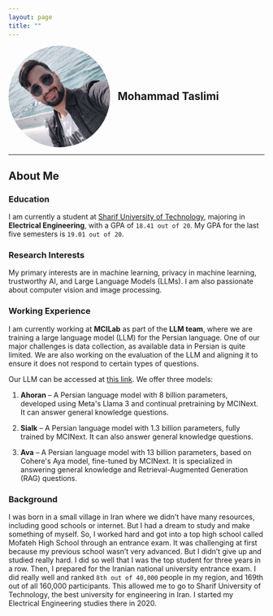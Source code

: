 ```yaml
---
layout: page
title: ""
---
```


<div style="display: flex; align-items: center;">
  <img src="assets/images/me.png" alt="My Picture" style="width: 200px; height: auto; border-radius: 50%; margin-right: 15px;">
  <h2 style="margin: 0;">Mohammad Taslimi</h2>
</div>

<hr>

## About Me

### Education

I am currently a student at [Sharif University of Technology](https://en.sharif.ir/), majoring in **Electrical Engineering**, with a GPA of `18.41 out of 20`. My GPA for the last five semesters is `19.01 out of 20`.

### Research Interests

My primary interests are in machine learning, privacy in machine learning, trustworthy AI, and Large Language Models (LLMs). I am also passionate about computer vision and image processing.


### Working Experience

I am currently working at **MCILab** as part of the **LLM team**, where we are training a large language model (LLM) for the Persian language. One of our major challenges is data collection, as available data in Persian is quite limited. We are also working on the evaluation of the LLM and aligning it to ensure it does not respond to certain types of questions. 

Our LLM can be accessed at [this link](https://llm.mcinext.org/). We offer three models:

1. **Ahoran** – A Persian language model with 8 billion parameters, developed using Meta's Llama 3 and continual pretraining by MCINext. It can answer general knowledge questions.
   
2. **Sialk** – A Persian language model with 1.3 billion parameters, fully trained by MCINext. It can also answer general knowledge questions.

3. **Ava** – A Persian language model with 13 billion parameters, based on Cohere's Aya model, fine-tuned by MCINext. It is specialized in answering general knowledge and Retrieval-Augmented Generation (RAG) questions.



### Background

I was born in a small village in Iran where we didn’t have many resources, including good schools or internet. But I had a dream to study and make something of myself. So, I worked hard and got into a top high school called Mofateh High School through an entrance exam. It was challenging at first because my previous
school wasn’t very advanced. But I didn’t give up and studied really hard. I did so well that I was the top student for three years in a row. Then, I prepared for the Iranian national university entrance exam. I did really well and ranked `8th out of 40,000` people in my region, and 169th out of all 160,000 participants. This allowed me to go to Sharif University of Technology, the best university for engineering in Iran. I started my Electrical Engineering studies there in 2020.
